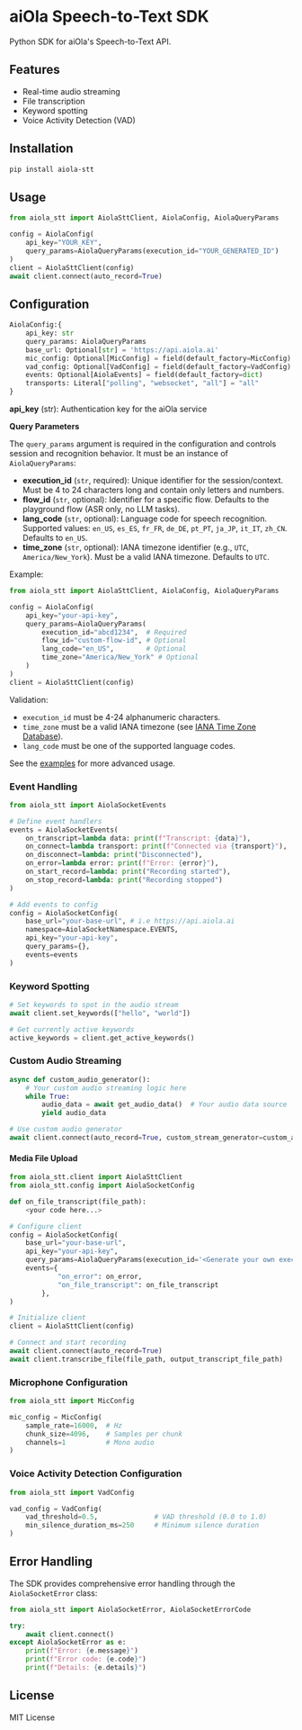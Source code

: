 # aiOla Speech-to-Text SDK

Python SDK for aiOla's Speech-to-Text API.

## Features

- Real-time audio streaming
- File transcription
- Keyword spotting
- Voice Activity Detection (VAD)

## Installation

```bash
pip install aiola-stt
```

## Usage
<!--snippet;quickstart-->
```python
from aiola_stt import AiolaSttClient, AiolaConfig, AiolaQueryParams

config = AiolaConfig(
    api_key="YOUR_KEY",
    query_params=AiolaQueryParams(execution_id="YOUR_GENERATED_ID")
)
client = AiolaSttClient(config)
await client.connect(auto_record=True)
```

## Configuration
```python
AiolaConfig:{
    api_key: str
    query_params: AiolaQueryParams
    base_url: Optional[str] = 'https://api.aiola.ai'
    mic_config: Optional[MicConfig] = field(default_factory=MicConfig)
    vad_config: Optional[VadConfig] = field(default_factory=VadConfig)
    events: Optional[AiolaEvents] = field(default_factory=dict)
    transports: Literal["polling", "websocket", "all"] = "all"
}
```

**api_key** (str): Authentication key for the aiOla service

**Query Parameters**

The `query_params` argument is required in the configuration and controls session and recognition behavior. It must be an instance of `AiolaQueryParams`:

- **execution_id** (`str`, required): Unique identifier for the session/context. Must be 4 to 24 characters long and contain only letters and numbers.
- **flow_id** (`str`, optional): Identifier for a specific flow. Defaults to the playground flow (ASR only, no LLM tasks).
- **lang_code** (`str`, optional): Language code for speech recognition. Supported values: `en_US`, `es_ES`, `fr_FR`, `de_DE`, `pt_PT`, `ja_JP`, `it_IT`, `zh_CN`. Defaults to `en_US`.
- **time_zone** (`str`, optional): IANA timezone identifier (e.g., `UTC`, `America/New_York`). Must be a valid IANA timezone. Defaults to `UTC`.

Example:

```python
from aiola_stt import AiolaSttClient, AiolaConfig, AiolaQueryParams

config = AiolaConfig(
    api_key="your-api-key",
    query_params=AiolaQueryParams(
        execution_id="abcd1234",  # Required
        flow_id="custom-flow-id", # Optional
        lang_code="en_US",        # Optional
        time_zone="America/New_York" # Optional
    )
)
client = AiolaSttClient(config)
```

Validation:

- `execution_id` must be 4-24 alphanumeric characters.
- `time_zone` must be a valid IANA timezone (see [IANA Time Zone Database](https://www.iana.org/time-zones)).
- `lang_code` must be one of the supported language codes.

See the [examples](../../examples/stt/) for more advanced usage.

### Event Handling

```python
from aiola_stt import AiolaSocketEvents

# Define event handlers
events = AiolaSocketEvents(
    on_transcript=lambda data: print(f"Transcript: {data}"),
    on_connect=lambda transport: print(f"Connected via {transport}"),
    on_disconnect=lambda: print("Disconnected"),
    on_error=lambda error: print(f"Error: {error}"),
    on_start_record=lambda: print("Recording started"),
    on_stop_record=lambda: print("Recording stopped")
)

# Add events to config
config = AiolaSocketConfig(
    base_url="your-base-url", # i.e https://api.aiola.ai
    namespace=AiolaSocketNamespace.EVENTS,
    api_key="your-api-key",
    query_params={},
    events=events
)
```

### Keyword Spotting

```python
# Set keywords to spot in the audio stream
await client.set_keywords(["hello", "world"])

# Get currently active keywords
active_keywords = client.get_active_keywords()
```

### Custom Audio Streaming

```python
async def custom_audio_generator():
    # Your custom audio streaming logic here
    while True:
        audio_data = await get_audio_data()  # Your audio data source
        yield audio_data

# Use custom audio generator
await client.connect(auto_record=True, custom_stream_generator=custom_audio_generator())
```

#### Media File Upload

```python
from aiola_stt.client import AiolaSttClient
from aiola_stt.config import AiolaSocketConfig

def on_file_transcript(file_path):
    <your code here...>

# Configure client
config = AiolaSocketConfig(
    base_url="your-base-url",
    api_key="your-api-key",
    query_params=AiolaQueryParams(execution_id='<Generate your own execution id>'), # Required field, 4 to 24 characters long and contains only letters and numbers
    events={
            "on_error": on_error,
            "on_file_transcript": on_file_transcript
        },
)

# Initialize client
client = AiolaSttClient(config)

# Connect and start recording
await client.connect(auto_record=True)
await client.transcribe_file(file_path, output_transcript_file_path)

```

### Microphone Configuration

```python
from aiola_stt import MicConfig

mic_config = MicConfig(
    sample_rate=16000,  # Hz
    chunk_size=4096,    # Samples per chunk
    channels=1          # Mono audio
)
```

### Voice Activity Detection Configuration

```python
from aiola_stt import VadConfig

vad_config = VadConfig(
    vad_threshold=0.5,              # VAD threshold (0.0 to 1.0)
    min_silence_duration_ms=250     # Minimum silence duration
)
```

## Error Handling

The SDK provides comprehensive error handling through the `AiolaSocketError` class:

```python
from aiola_stt import AiolaSocketError, AiolaSocketErrorCode

try:
    await client.connect()
except AiolaSocketError as e:
    print(f"Error: {e.message}")
    print(f"Error code: {e.code}")
    print(f"Details: {e.details}")
```

## License

MIT License
